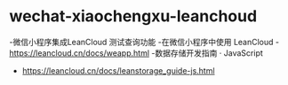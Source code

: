 # wechat-xiaochengxu-leanchoud
-微信小程序集成LeanCloud 测试查询功能
-在微信小程序中使用 LeanCloud
 -https://leancloud.cn/docs/weapp.html
-数据存储开发指南 · JavaScript
- https://leancloud.cn/docs/leanstorage_guide-js.html
